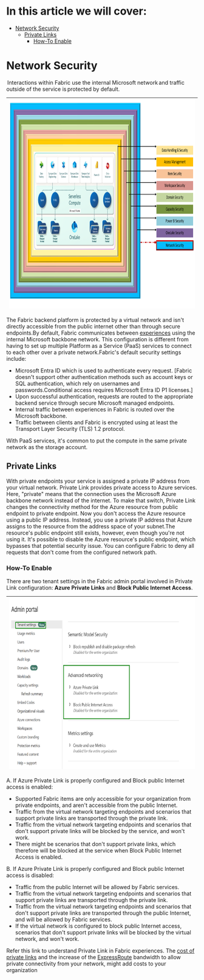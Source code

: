 # In this article we will cover:

* [Network Security](#network-security)
  * [Private Links](#private-links)
    * [How-To Enable](#how-to-enable)
 
# Network Security

 Interactions within Fabric use the internal Microsoft network and traffic outside of the service is protected by default.

|<img src='/Assests/Security/Media/NetworkSecurity.PNG' width='1000' height='550'>|
| ----------- | 

The Fabric backend platform is protected by a virtual network and isn't directly accessible from the public internet other than through secure endpoints.By default, Fabric communicates between [experiences](https://learn.microsoft.com/fabric/get-started/microsoft-fabric-overview#components-of-microsoft-fabric) using the internal Microsoft backbone network. This configuration is different from having to set up multiple Platform as a Service (PaaS) services to connect to each other over a private network.Fabric's default security settings include:

* Microsoft Entra ID which is used to authenticate every request. [Fabric doesn't support other authentication methods such as account keys or SQL authentication, which rely on usernames and passwords.Conditional access requires Microsoft Entra ID P1 licenses.]
* Upon successful authentication, requests are routed to the appropriate backend service through secure Microsoft managed endpoints.
* Internal traffic between experiences in Fabric is routed over the Microsoft backbone.
* Traffic between clients and Fabric is encrypted using at least the Transport Layer Security (TLS) 1.2 protocol.

With PaaS services, it's common to put the compute in the same private network as the storage account.

## Private Links

With private endpoints your service is assigned a private IP address from your virtual network.
Private Link provides private access to Azure services. Here, "private" means that the connection uses the Microsoft Azure backbone network instead of the internet. To make that switch, Private Link changes the connectivity method for the Azure resource from public endpoint to private endpoint.
Now you don't access the Azure resource using a public IP address. Instead, you use a private IP address that Azure assigns to the resource from the address space of your subnet.The resource's public endpoint still exists, however, even though you're not using it. It's possible to disable the Azure resource's public endpoint, which bypasses that potential security issue. You can configure Fabric to deny all requests that don't come from the configured network path.

### How-To Enable

There are two tenant settings in the Fabric admin portal involved in Private Link configuration: **Azure Private Links** and **Block Public Internet Access**.

|<img src='/Assests/Security/Media/TenantPrivateLink.PNG' width='700' height='450'>|
| ----------- | 

A. If Azure Private Link is properly configured and Block public Internet access is enabled:

* Supported Fabric items are only accessible for your organization from private endpoints, and aren't accessible from the public Internet.
* Traffic from the virtual network targeting endpoints and scenarios that support private links are transported through the private link.
* Traffic from the virtual network targeting endpoints and scenarios that don't support private links will be blocked by the service, and won't work.
* There might be scenarios that don't support private links, which therefore will be blocked at the service when Block Public Internet Access is enabled.

B. If Azure Private Link is properly configured and Block public Internet access is disabled:

* Traffic from the public Internet will be allowed by Fabric services.
* Traffic from the virtual network targeting endpoints and scenarios that support private links are transported through the private link.
* Traffic from the virtual network targeting endpoints and scenarios that don't support private links are transported through the public Internet, and will be allowed by Fabric services.
* If the virtual network is configured to block public Internet access, scenarios that don't support private links will be blocked by the virtual network, and won't work.

Refer this link to understand Private Link in Fabric experiences. The [cost of private links](https://azure.microsoft.com/pricing/details/private-link/) and the increase of the [ExpressRoute](https://learn.microsoft.com/azure/expressroute/expressroute-introduction) bandwidth to allow private connectivity from your network, might add costs to your organization